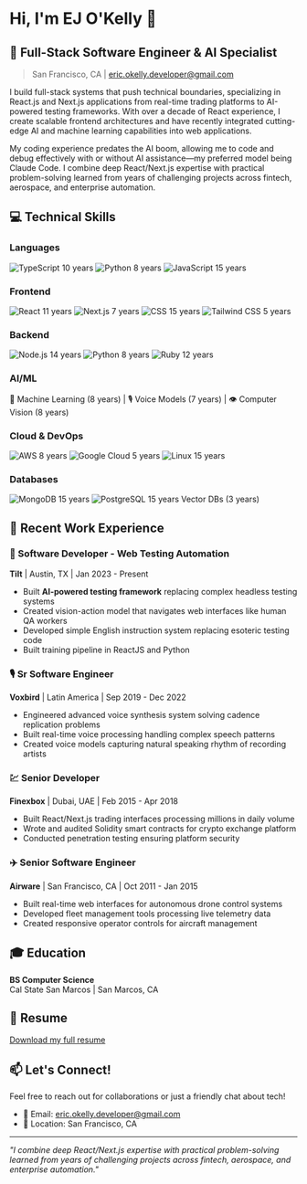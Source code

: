 # Hi, I'm EJ O'Kelly 👋

## 🚀 Full-Stack Software Engineer & AI Specialist
> San Francisco, CA | [eric.okelly.developer@gmail.com](mailto:eric.okelly.developer@gmail.com)

I build full-stack systems that push technical boundaries, specializing in React.js and Next.js applications from real-time trading platforms to AI-powered testing frameworks. With over a decade of React experience, I create scalable frontend architectures and have recently integrated cutting-edge AI and machine learning capabilities into web applications.

My coding experience predates the AI boom, allowing me to code and debug effectively with or without AI assistance—my preferred model being Claude Code. I combine deep React/Next.js expertise with practical problem-solving learned from years of challenging projects across fintech, aerospace, and enterprise automation.

## 💻 Technical Skills

### Languages
![TypeScript](https://img.shields.io/badge/-TypeScript-3178C6?style=flat-square&logo=typescript&logoColor=white) 10 years
![Python](https://img.shields.io/badge/-Python-3776AB?style=flat-square&logo=python&logoColor=white) 8 years
![JavaScript](https://img.shields.io/badge/-JavaScript-F7DF1E?style=flat-square&logo=javascript&logoColor=black) 15 years

### Frontend
![React](https://img.shields.io/badge/-React-61DAFB?style=flat-square&logo=react&logoColor=black) 11 years
![Next.js](https://img.shields.io/badge/-Next.js-000000?style=flat-square&logo=next.js&logoColor=white) 7 years
![CSS](https://img.shields.io/badge/-CSS-1572B6?style=flat-square&logo=css3&logoColor=white) 15 years
![Tailwind CSS](https://img.shields.io/badge/-Tailwind%20CSS-38B2AC?style=flat-square&logo=tailwind-css&logoColor=white) 5 years

### Backend
![Node.js](https://img.shields.io/badge/-Node.js-339933?style=flat-square&logo=node.js&logoColor=white) 14 years
![Python](https://img.shields.io/badge/-Python-3776AB?style=flat-square&logo=python&logoColor=white) 8 years
![Ruby](https://img.shields.io/badge/-Ruby-CC342D?style=flat-square&logo=ruby&logoColor=white) 12 years

### AI/ML
🤖 Machine Learning (8 years) | 🎙️ Voice Models (7 years) | 👁️ Computer Vision (8 years)

### Cloud & DevOps
![AWS](https://img.shields.io/badge/-AWS-232F3E?style=flat-square&logo=amazon-aws&logoColor=white) 8 years
![Google Cloud](https://img.shields.io/badge/-Google%20Cloud-4285F4?style=flat-square&logo=google-cloud&logoColor=white) 5 years
![Linux](https://img.shields.io/badge/-Linux-FCC624?style=flat-square&logo=linux&logoColor=black) 15 years

### Databases
![MongoDB](https://img.shields.io/badge/-MongoDB-47A248?style=flat-square&logo=mongodb&logoColor=white) 15 years
![PostgreSQL](https://img.shields.io/badge/-PostgreSQL-336791?style=flat-square&logo=postgresql&logoColor=white) 15 years
Vector DBs (3 years)

## 🏢 Recent Work Experience

### 🤖 Software Developer - Web Testing Automation
**Tilt** | Austin, TX | Jan 2023 - Present
- Built **AI-powered testing framework** replacing complex headless testing systems
- Created vision-action model that navigates web interfaces like human QA workers
- Developed simple English instruction system replacing esoteric testing code
- Built training pipeline in ReactJS and Python

### 🎙️ Sr Software Engineer
**Voxbird** | Latin America | Sep 2019 - Dec 2022
- Engineered advanced voice synthesis system solving cadence replication problems
- Built real-time voice processing handling complex speech patterns
- Created voice models capturing natural speaking rhythm of recording artists

### 💹 Senior Developer
**Finexbox** | Dubai, UAE | Feb 2015 - Apr 2018
- Built React/Next.js trading interfaces processing millions in daily volume
- Wrote and audited Solidity smart contracts for crypto exchange platform
- Conducted penetration testing ensuring platform security

### ✈️ Senior Software Engineer
**Airware** | San Francisco, CA | Oct 2011 - Jan 2015
- Built real-time web interfaces for autonomous drone control systems
- Developed fleet management tools processing live telemetry data
- Created responsive operator controls for aircraft management

## 🎓 Education
**BS Computer Science**  
Cal State San Marcos | San Marcos, CA

## 📄 Resume
[Download my full resume](./resume/ejokelly-sr-developer-resume.pdf)

## 📫 Let's Connect!
Feel free to reach out for collaborations or just a friendly chat about tech!

- 📧 Email: [eric.okelly.developer@gmail.com](mailto:eric.okelly.developer@gmail.com)
- 📍 Location: San Francisco, CA

---
*"I combine deep React/Next.js expertise with practical problem-solving learned from years of challenging projects across fintech, aerospace, and enterprise automation."*